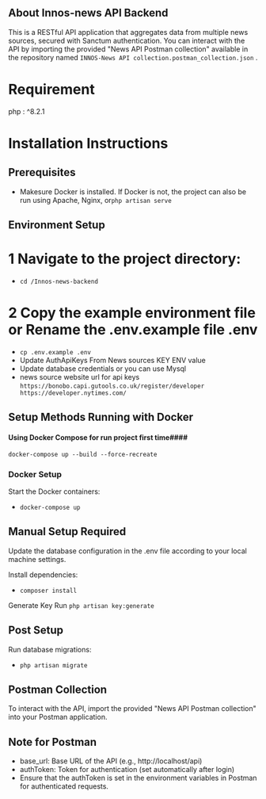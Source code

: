 ## About Innos-news API Backend

This is a RESTful API application that aggregates data from multiple news sources, secured with Sanctum authentication. You can interact with the API by importing the provided "News API Postman collection" available in the repository named `INNOS-News API collection.postman_collection.json` .

# Requirement #
 php : ^8.2.1

# Installation Instructions

## Prerequisites
- Makesure Docker is installed. If Docker is not, the project can also be run using Apache, Nginx, or`php artisan serve` 

## Environment Setup
# 1 Navigate to the project directory:
- `cd /Innos-news-backend`
  
# 2 Copy the example environment file or Rename the .env.example file .env
- `cp .env.example .env`
- Update AuthApiKeys From News sources KEY ENV value
- Update database credentials or you can use Mysql
- news source website url for api keys
    `https://bonobo.capi.gutools.co.uk/register/developer
    https://developer.nytimes.com/`

## Setup Methods Running with Docker

#### Using Docker Compose for run project first time####

`docker-compose up --build --force-recreate`


### Docker Setup
Start the Docker containers:
- `docker-compose up`
  
## Manual Setup Required
Update the database configuration in the .env file according to your local machine settings.

Install dependencies:
- `composer install`

Generate Key
Run `php artisan key:generate`

## Post Setup

Run database migrations: 
- `php artisan migrate`
  

## Postman Collection
To interact with the API, import the provided "News API Postman collection" into your Postman application.

## Note for Postman
- base_url: Base URL of the API (e.g., http://localhost/api)
- authToken: Token for authentication (set automatically after login)
- Ensure that the authToken is set in the environment variables in Postman for authenticated requests.
  
 
